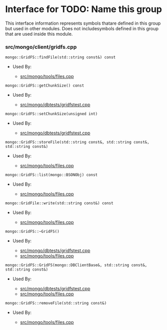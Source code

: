 
# Interface for TODO: Name this group
This interface information represents symbols thatare defined in this group but used in other modules.  Does not includesymbols defined in this group that are used inside this module.

### src/mongo/client/gridfs.cpp

<div></div>

    mongo::GridFS::findFile(std::string const&) const

- Used By:

    - [src/mongo/tools/files.cpp](../../../tools/tools)

<div></div>

    mongo::GridFS::getChunkSize() const

- Used By:

    - [src/mongo/dbtests/gridfstest.cpp](../../../tests/unit\_tests)

<div></div>

    mongo::GridFS::setChunkSize(unsigned int)

- Used By:

    - [src/mongo/dbtests/gridfstest.cpp](../../../tests/unit\_tests)

<div></div>

    mongo::GridFS::storeFile(std::string const&, std::string const&, std::string const&)

- Used By:

    - [src/mongo/tools/files.cpp](../../../tools/tools)

<div></div>

    mongo::GridFS::list(mongo::BSONObj) const

- Used By:

    - [src/mongo/tools/files.cpp](../../../tools/tools)

<div></div>

    mongo::GridFile::write(std::string const&) const

- Used By:

    - [src/mongo/tools/files.cpp](../../../tools/tools)

<div></div>

    mongo::GridFS::~GridFS()

- Used By:

    - [src/mongo/dbtests/gridfstest.cpp](../../../tests/unit\_tests)
    - [src/mongo/tools/files.cpp](../../../tools/tools)

<div></div>

    mongo::GridFS::GridFS(mongo::DBClientBase&, std::string const&, std::string const&)

- Used By:

    - [src/mongo/dbtests/gridfstest.cpp](../../../tests/unit\_tests)
    - [src/mongo/tools/files.cpp](../../../tools/tools)

<div></div>

    mongo::GridFS::removeFile(std::string const&)

- Used By:

    - [src/mongo/tools/files.cpp](../../../tools/tools)
